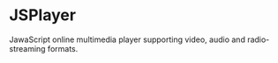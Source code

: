 # JSPlayer
JawaScript online multimedia player supporting video, audio and radio-streaming formats. 
